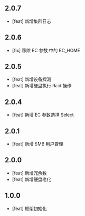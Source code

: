 ## 2.0.7

- [feat] 新增集群日志

## 2.0.6

- [fix] 移除 EC 参数 中的 EC_HOME

## 2.0.5

- [feat] 新增设备探测
- [feat] 新增硬盘执行 Raid 操作

## 2.0.4

- [feat] 新增 EC 参数选择 Select

## 2.0.1

- [feat] 新增 SMB 用户管理

## 2.0.0

- [feat] 新增冗余数
- [feat] 新增硬盘老化

## 1.0.0

- [feat] 框架初始化
